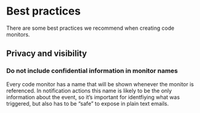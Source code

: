 # Best practices

There are some best practices we recommend when creating code monitors.

## Privacy and visibility

### Do not include confidential information in monitor names

Every code monitor has a name that will be shown whenever the monitor is referenced. In notification actions this name is likely to be the only information about the event, so it’s important for identfiying what was triggered, but also has to be “safe” to expose in plain text emails.
